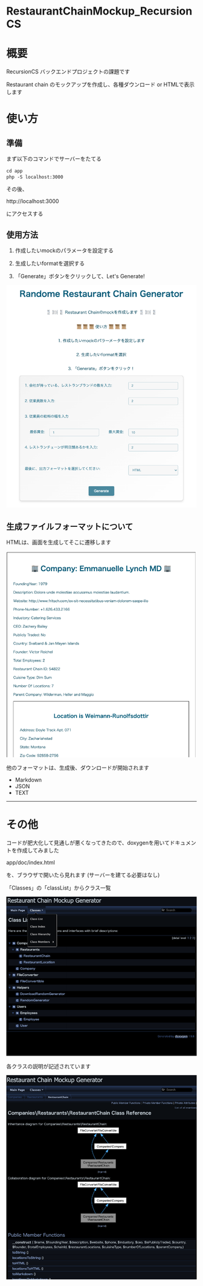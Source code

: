 # RestaurantChainMockup_RecursionCS

# 概要

RecursionCS バックエンドプロジェクトの課題です

Restaurant chain のモックアップを作成し、各種ダウンロード or HTMLで表示します

# 使い方

## 準備

まず以下のコマンドでサーバーをたてる

```shell
cd app
php -S localhost:3000
```

その後、

http://localhost:3000

にアクセスする

## 使用方法

1. 作成したいmockのパラメータを設定する

2. 生成したいformatを選択する

3. 「Generate」ボタンをクリックして、Let's Generate!

![使用方法イメージ](./doc/image.png)

## 生成ファイルフォーマットについて

HTMLは、画面を生成してそこに遷移します

![HTML生成イメージ](./doc/image2.png)


他のフォーマットは、生成後、ダウンロードが開始されます
- Markdown
- JSON
- TEXT

---

# その他

コードが肥大化して見通しが悪くなってきたので、doxygenを用いてドキュメントを作成してみました

app/doc/index.html

を、ブラウザで開いたら見れます
(サーバーを建てる必要はなし)

「Classes」の「classList」からクラス一覧

![ドキュメントイメージ](/doc/image3.png)

各クラスの説明が記述されています

![ドキュメントイメージ2](/doc/image4.png)


